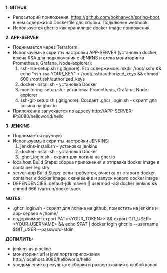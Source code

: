 **1. GITHUB**
- Репозиторий приложения: https://github.com/bokhanych/spring-boot, в нем содержится Dockerfile для сборки. Подключен webhook.
- Используется ghcr.io как хранилище docker-image приложения.

**2. APP-SERVER**
- Поднимается через Terraform
- Используемые скрипты настройки APP-SERVER (установка docker, ключа RSA для подключения с JENKNS и стека мониторинга Prometheus, Grafana, Node-explorer):
   1. ssh-rsa-setup.sh (.gitignore). Его содержимое: mkdir /root/.ssh/ && echo "ssh-rsa YOUR_KEY" > /root/.ssh/authorized_keys && chmod 600 /root/.ssh/authorized_keys
   2. docker-install.sh - установка Docker
   3. monitoring-setup.sh - установка Prometheus, Grafana, Node-explorer
   4. ssh-git-setup.sh (.gitignore). Создает .ghcr_login.sh - скрипт для логина на ghcr.io
- Приложение запускается по адресу http://APP-SERVER-IP:8080/helloworld/hello

**3. JENKINS**
- Поднимается вручную
- Используемые скрипты настройки JENKINS:
   1. jenkins-install.sh - установка jenkins
   2. docker-install.sh - установка Docker
   3. .ghcr_login.sh - скрипт для логина на ghcr.io
- localhost Build Steps: сборка приложения и отправка docker image в container registry
- server-app Build Steps: если требуется, очистка от старого docker container и docker image, скачивание и запуск нового docker image
- DEPENDENCIES: default-jdk maven || usermod -aG docker jenkins && chmod 666 /var/run/docker.sock

**NOTES**:
- .ghcr_login.sh - скрипт для логина на github, поместить на jenkins и app-сервер в /home/
- содержимое: export PAT=<YOUR_TOKEN>> && export GIT_USER=<YOUR_USERNAME> && echo $PAT | docker login ghcr.io --username $GIT_USER --password-stdin

**ДОПИЛИТЬ:** 
- jenkins as pipeline
- мониторинг url и java порта приложения http://localhost:8080/helloworld/hello
- уведомление о результате сборки и развертывания в любой канал